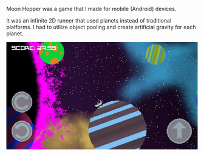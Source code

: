 Moon Hopper was a game that I made for mobile (Android) devices.

It was an infinite 2D runner that used planets instead of traditional platforms. I had to utilize object pooling and create artificial gravity for each planet.


![PHOTO](Pic_MH.png)
